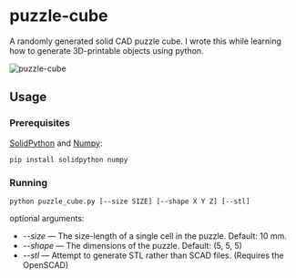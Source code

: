 # puzzle-cube

A randomly generated solid CAD puzzle cube. I wrote this while learning how to generate 3D-printable objects using python.

![puzzle-cube](http://jameskeal.com.au/img/puzzle-cube-000.png)

## Usage

### Prerequisites

[SolidPython](https://github.com/SolidCode/SolidPython) and [Numpy](https://numpy.org/):

```
pip install solidpython numpy
```

### Running

```
python puzzle_cube.py [--size SIZE] [--shape X Y Z] [--stl]
```

optional arguments:

 - *--size* — The size-length of a single cell in the puzzle. Default: 10 mm.
 - *--shape* — The dimensions of the puzzle. Default: (5, 5, 5)
 - *--stl* — Attempt to generate STL rather than SCAD files. (Requires the OpenSCAD)

